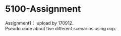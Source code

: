 # 5100-Assignment

Assignment1：
  upload by 170912.  
  Pseudo code about five different scenarios using oop.
